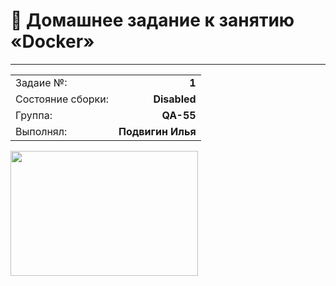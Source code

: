 
#  :page_facing_up: Домашнее задание к занятию «Docker»
---

|||
|:----------------------------------------|------------------:|
| Задаие №:                               |             **1** |
| Состояние сборки:                       |      **Disabled** |
| Группа:                                 |         **QA-55** |
| Выполнял:                               | **Подвигин Илья** |

<img src="https://media.tenor.com/zn8iyusePtgAAAAC/joy.gif" width="300" height="200">

